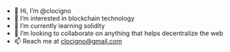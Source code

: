 - 👋 Hi, I’m @clocigno
- 👀 I’m interested in blockchain technology
- 🌱 I’m currently learning solidity 
- 💞️ I’m looking to collaborate on anything that helps decentralize the web
- 📫 Reach me at clocigno@gmail.com

<!---
clocigno/clocigno is a ✨ special ✨ repository because its `README.md` (this file) appears on your GitHub profile.
You can click the Preview link to take a look at your changes.
--->
